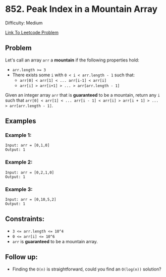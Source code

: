 # 852. Peak Index in a Mountain Array
Difficulty: Medium

[Link To Leetcode Problem](https://leetcode.com/problems/peak-index-in-a-mountain-array/)

## Problem
Let's call an array `arr` a **mountain** if the following properties hold:

- `arr.length >= 3`
- There exists some `i` with `0 < i < arr.length - 1` such that:
  - `arr[0] < arr[1] < ... arr[i-1] < arr[i]`
  - `arr[i] > arr[i+1] > ... > arr[arr.length - 1]`

Given an integer array `arr` that is **guaranteed** to be a mountain, return any `i` such that `arr[0] < arr[1] < ... arr[i - 1] < arr[i] > arr[i + 1] > ... > arr[arr.length - 1]`.

## Examples
### Example 1:
```
Input: arr = [0,1,0]
Output: 1
```
### Example 2:
```
Input: arr = [0,2,1,0]
Output: 1
```
### Example 3:
```
Input: arr = [0,10,5,2]
Output: 1
```

## Constraints:
- `3 <= arr.length <= 10^4`
- `0 <= arr[i] <= 10^6`
- `arr` is **guaranteed** to be a mountain array.

## Follow up:
- Finding the `O(n)` is straightforward, could you find an `O(log(n))` solution?